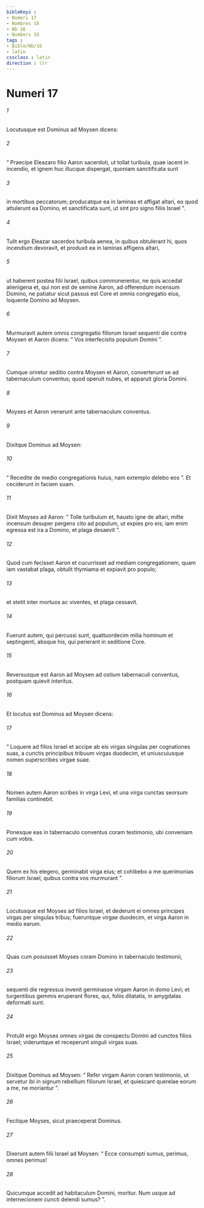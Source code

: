 ```yaml
---
bibleKeys : 
- Numeri 17
- Nombres 16
- Nb 16
- Numbers 16
tags : 
- Bible/Nb/16
- latin
cssclass : latin
direction : ltr
---
```


# Numeri 17

###### 1
Locutusque est Dominus ad Moysen dicens: 
###### 2
“ Praecipe Eleazaro filio Aaron sacerdoti, ut tollat turibula, quae iacent in incendio, et ignem huc illucque dispergat, quoniam sanctificata sunt 
###### 3
in mortibus peccatorum; producatque ea in laminas et affigat altari, eo quod attulerunt ea Domino, et sanctificata sunt, ut sint pro signo filiis Israel ”. 
###### 4
Tulit ergo Eleazar sacerdos turibula aenea, in quibus obtulerant hi, quos incendium devoravit, et produxit ea in laminas affigens altari, 
###### 5
ut haberent postea filii Israel, quibus commonerentur, ne quis accedat alienigena et, qui non est de semine Aaron, ad offerendum incensum Domino, ne patiatur sicut passus est Core et omnis congregatio eius, loquente Domino ad Moysen.
###### 6
Murmuravit autem omnis congregatio filiorum Israel sequenti die contra Moysen et Aaron dicens: “ Vos interfecistis populum Domini ”. 
###### 7
Cumque oriretur seditio contra Moysen et Aaron, converterunt se ad tabernaculum conventus; quod operuit nubes, et apparuit gloria Domini. 
###### 8
Moyses et Aaron venerunt ante tabernaculum conventus. 
###### 9
Dixitque Dominus ad Moysen: 
###### 10
“ Recedite de medio congregationis huius, nam extemplo delebo eos ”. Et ceciderunt in faciem suam. 
###### 11
Dixit Moyses ad Aaron: “ Tolle turibulum et, hausto igne de altari, mitte incensum desuper pergens cito ad populum, ut expies pro eis; iam enim egressa est ira a Domino, et plaga desaevit ”. 
###### 12
Quod cum fecisset Aaron et cucurrisset ad mediam congregationem, quam iam vastabat plaga, obtulit thymiama et expiavit pro populo; 
###### 13
et stetit inter mortuos ac viventes, et plaga cessavit. 
###### 14
Fuerunt autem, qui percussi sunt, quattuordecim milia hominum et septingenti, absque his, qui perierant in seditione Core. 
###### 15
Reversusque est Aaron ad Moysen ad ostium tabernaculi conventus, postquam quievit interitus.
###### 16
Et locutus est Dominus ad Moysen dicens: 
###### 17
“ Loquere ad filios Israel et accipe ab eis virgas singulas per cognationes suas, a cunctis principibus tribuum virgas duodecim, et uniuscuiusque nomen superscribes virgae suae. 
###### 18
Nomen autem Aaron scribes in virga Levi, et una virga cunctas seorsum familias continebit. 
###### 19
Ponesque eas in tabernaculo conventus coram testimonio, ubi conveniam cum vobis. 
###### 20
Quem ex his elegero, germinabit virga eius; et cohibebo a me querimonias filiorum Israel, quibus contra vos murmurant ”.
###### 21
Locutusque est Moyses ad filios Israel, et dederunt ei omnes principes virgas per singulas tribus; fueruntque virgae duodecim, et virga Aaron in medio earum. 
###### 22
Quas cum posuisset Moyses coram Domino in tabernaculo testimonii, 
###### 23
sequenti die regressus invenit germinasse virgam Aaron in domo Levi; et turgentibus gemmis eruperant flores, qui, foliis dilatatis, in amygdalas deformati sunt. 
###### 24
Protulit ergo Moyses omnes virgas de conspectu Domini ad cunctos filios Israel; videruntque et receperunt singuli virgas suas.
###### 25
Dixitque Dominus ad Moysen: “ Refer virgam Aaron coram testimonio, ut servetur ibi in signum rebellium filiorum Israel, et quiescant querelae eorum a me, ne moriantur ”. 
###### 26
Fecitque Moyses, sicut praeceperat Dominus.
###### 27
Dixerunt autem filii Israel ad Moysen: “ Ecce consumpti sumus, perimus, omnes perimus! 
###### 28
Quicumque accedit ad habitaculum Domini, moritur. Num usque ad internecionem cuncti delendi sumus? ”.

